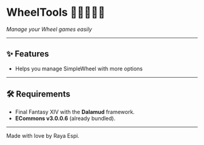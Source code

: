 # WheelTools 🐱‍👩‍💻🏳️‍🌈

*Manage your Wheel games easily*

---

## ✨ Features

- Helps you manage SimpleWheel with more options

---

## 🛠 Requirements

- Final Fantasy XIV with the **Dalamud** framework.
- **ECommons v3.0.0.6** (already bundled).

---

Made with love by Raya Espi.
